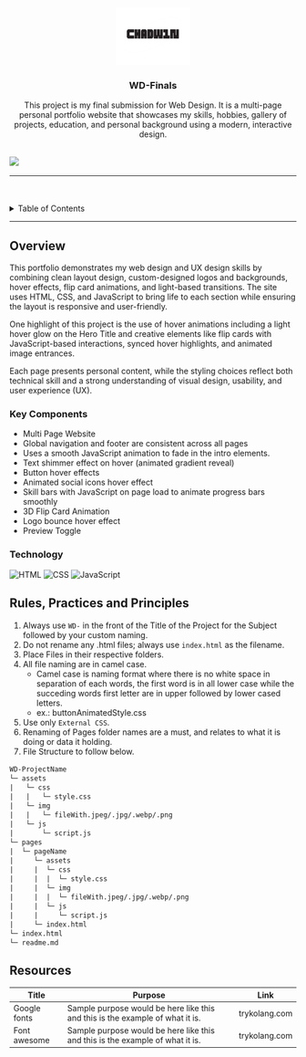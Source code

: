<a name="readme-top">

<br/>

<br />
<div align="center">
  <a href="https://github.com/chadw1n/">
    <img src="./assets/img/Black Cool & Dynamic Streetwear Logo.png" alt="chadwin logo" width="130" height="100">
  </a>
  <h3 align="center">WD-Finals</h3>
</div>
<div align="center">
This project is my final submission for Web Design. It is a multi-page personal portfolio website that showcases my skills, hobbies, gallery of projects, education, and personal background using a modern, interactive design.
</div>

<br />

![](https://visit-counter.vercel.app/counter.png?page=chadw1n/WD-Finals)

---

<br />
<br />

<details>
  <summary>Table of Contents</summary>
  <ol>
    <li>
      <a href="#overview">Overview</a>
      <ol>
        <li>
          <a href="#key-components">Key Components</a>
        </li>
        <li>
          <a href="#technology">Technology</a>
        </li>
      </ol>
    </li>
    <li>
      <a href="#rule,-practices-and-principles">Rules, Practices and Principles</a>
    </li>
    <li>
      <a href="#resources">Resources</a>
    </li>
  </ol>
</details>

---

## Overview

This portfolio demonstrates my web design and UX design skills by combining clean layout design, custom-designed logos and backgrounds, hover effects, flip card animations, and light-based transitions. The site uses HTML, CSS, and JavaScript to bring life to each section while ensuring the layout is responsive and user-friendly.

One highlight of this project is the use of hover animations including a light hover glow on the Hero Title and creative elements like flip cards with JavaScript-based interactions, synced hover highlights, and animated image entrances.

Each page presents personal content, while the styling choices reflect both technical skill and a strong understanding of visual design, usability, and user experience (UX).


### Key Components
- Multi Page Website
- Global navigation and footer are consistent across all pages
- Uses a smooth JavaScript animation to fade in the intro elements.
- Text shimmer effect on hover (animated gradient reveal)
- Button hover effects 
- Animated social icons hover effect
- Skill bars with JavaScript on page load to animate progress bars smoothly
- 3D Flip Card Animation
- Logo bounce hover effect
- Preview Toggle

### Technology
![HTML](https://img.shields.io/badge/HTML-E34F26?style=for-the-badge&logo=html5&logoColor=white)
![CSS](https://img.shields.io/badge/CSS-1572B6?style=for-the-badge&logo=css3&logoColor=white)
![JavaScript](https://img.shields.io/badge/JavaScript-F7DF1E?style=for-the-badge&logo=javascript&logoColor=white)

## Rules, Practices and Principles
1. Always use `WD-` in the front of the Title of the Project for the Subject followed by your custom naming.
2. Do not rename any .html files; always use `index.html` as the filename.
3. Place Files in their respective folders.
4. All file naming are in camel case.
   - Camel case is naming format where there is no white space in separation of each words, the first word is in all lower case while the succeding words first letter are in upper followed by lower cased letters.
   - ex.: buttonAnimatedStyle.css
5. Use only `External CSS`.
6. Renaming of Pages folder names are a must, and relates to what it is doing or data it holding.
7. File Structure to follow below.

```
WD-ProjectName
└─ assets
|   └─ css
|   |   └─ style.css
|   └─ img
|   |   └─ fileWith.jpeg/.jpg/.webp/.png
|   └─ js
|       └─ script.js
└─ pages
|  └─ pageName
|     └─ assets
|     |  └─ css
|     |  |  └─ style.css
|     |  └─ img
|     |  |  └─ fileWith.jpeg/.jpg/.webp/.png
|     |  └─ js
|     |     └─ script.js
|     └─ index.html
└─ index.html
└─ readme.md
```

## Resources

<!-- TODO: Add References -->
| Title | Purpose | Link |
|-|-|-|
| Google fonts | Sample purpose would be here like this and this is the example of what it is. | trykolang.com |
| Font awesome | Sample purpose would be here like this and this is the example of what it is. | trykolang.com |
